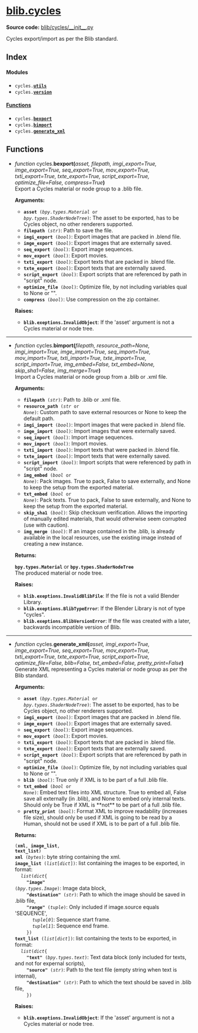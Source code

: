 # [blib](../__init__.md)[\.cycles](__init__.md)

**Source code:** [blib/cycles/\_\_init\_\_\.py](../../../blib/cycles/__init__.py)

Cycles export/import as per the Blib standard\.  

## Index
#### Modules
* <code>cycles\.[**utils**](utils.md)</code>
* <code>cycles\.[**version**](version.md)</code>

#### [Functions](#functions-1)
* <code>cycles\.[**bexport**](#function-cycles-bexport)</code>
* <code>cycles\.[**bimport**](#function-cycles-bimport)</code>
* <code>cycles\.[**generate\_xml**](#function-cycles-generate_xml)</code>

## Functions
* <a id="function-cycles-bexport"></a>*function* cycles\.**bexport(**<i>asset, filepath, imgi\_export=True, imge\_export=True, seq\_export=True, mov\_export=True, txti\_export=True, txte\_export=True, script\_export=True, optimize\_file=False, compress=True</i>**)**  
    Export a Cycles material or node group to a \.blib file\.  

    **Arguments:**
    * <code>**asset** \(*bpy\.types\.Material* or *bpy\.types\.ShaderNodeTree*\)</code>: The asset to be exported,
        has to be Cycles object, no other renderers supported\.
    * <code>**filepath** \(*str*\)</code>: Path to save the file\.
    * <code>**imgi\_export** \(*bool*\)</code>: Export images that are packed in \.blend file\.
    * <code>**imge\_export** \(*bool*\)</code>: Export images that are externally saved\.
    * <code>**seq\_export** \(*bool*\)</code>: Export image sequences\.
    * <code>**mov\_export** \(*bool*\)</code>: Export movies\.
    * <code>**txti\_export** \(*bool*\)</code>: Export texts that are packed in \.blend file\.
    * <code>**txte\_export** \(*bool*\)</code>: Export texts that are externally saved\.
    * <code>**script\_export** \(*bool*\)</code>: Export scripts that are referenced by path in "script" node\.
    * <code>**optimize\_file** \(*bool*\)</code>: Optimize file, by not including variables qual to None or ""\.
    * <code>**compress** \(*bool*\)</code>: Use compression on the zip container\.

    **Raises:**
    * <code>**blib\.exeptions\.InvalidObject**</code>: If the 'asset' argument is not a Cycles material or node tree\.


---

* <a id="function-cycles-bimport"></a>*function* cycles\.**bimport(**<i>filepath, resource\_path=None, imgi\_import=True, imge\_import=True, seq\_import=True, mov\_import=True, txti\_import=True, txte\_import=True, script\_import=True, img\_embed=False, txt\_embed=None, skip\_sha1=False, img\_merge=True</i>**)**  
    Import a Cycles material or node group from a \.blib or \.xml file\.  

    **Arguments:**
    * <code>**filepath** \(*str*\)</code>: Path to \.blib or \.xml file\.
    * <code>**resource\_path** \(*str* or *None*\)</code>: Custom path to save external resources or None to keep the default path\.
    * <code>**imgi\_import** \(*bool*\)</code>: Import images that were packed in \.blend file\.
    * <code>**imge\_import** \(*bool*\)</code>: Import images that were externally saved\.
    * <code>**seq\_import** \(*bool*\)</code>: Import image sequences\.
    * <code>**mov\_import** \(*bool*\)</code>: Import movies\.
    * <code>**txti\_import** \(*bool*\)</code>: Import texts that were packed in \.blend file\.
    * <code>**txte\_import** \(*bool*\)</code>: Import texts that were externally saved\.
    * <code>**script\_import** \(*bool*\)</code>: Import scripts that were referenced by path in "script" node\.
    * <code>**img\_embed** \(*bool* or *None*\)</code>: Pack images\. True to pack, False to save externally,
        and None to keep the setup from the exported material\.
    * <code>**txt\_embed** \(*bool* or *None*\)</code>: Pack texts\. True to pack, False to save externally,
        and None to keep the setup from the exported material\.
    * <code>**skip\_sha1** \(*bool*\)</code>: Skip checksum verification\. Allows the importing of manually edited
        materials, that would otherwise seem corrupted \(use with caution\)\.
    * <code>**img\_merge** \(*bool*\)</code>: If an image contained in the \.blib, is already available in the local
        resources, use the existing image instead of creating a new instance\.

    **Returns:**

    <code>**bpy\.types\.Material**</code> or <code>**bpy\.types\.ShaderNodeTree**</code>  
    The produced material or node tree\.  

    **Raises:**
    * <code>**blib\.exeptions\.InvalidBlibFile**</code>: If the file is not a valid Blender Library\.
    * <code>**blib\.exeptions\.BlibTypeError**</code>: If the Blender Library is not of type "cycles"\.
    * <code>**blib\.exeptions\.BlibVersionError**</code>: If the file was created with a later, backwards incompatible version of Blib\.


---

* <a id="function-cycles-generate_xml"></a>*function* cycles\.**generate\_xml(**<i>asset, imgi\_export=True, imge\_export=True, seq\_export=True, mov\_export=True, txti\_export=True, txte\_export=True, script\_export=True, optimize\_file=False, blib=False, txt\_embed=False, pretty\_print=False</i>**)**  
    Generate XML representing a Cycles material or node group as per the Blib standard\.  

    **Arguments:**
    * <code>**asset** \(*bpy\.types\.Material* or *bpy\.types\.ShaderNodeTree*\)</code>: The asset to be exported,
        has to be Cycles object, no other renderers supported\.
    * <code>**imgi\_export** \(*bool*\)</code>: Export images that are packed in \.blend file\.
    * <code>**imge\_export** \(*bool*\)</code>: Export images that are externally saved\.
    * <code>**seq\_export** \(*bool*\)</code>: Export image sequences\.
    * <code>**mov\_export** \(*bool*\)</code>: Export movies\.
    * <code>**txti\_export** \(*bool*\)</code>: Export texts that are packed in \.blend file\.
    * <code>**txte\_export** \(*bool*\)</code>: Export texts that are externally saved\.
    * <code>**script\_export** \(*bool*\)</code>: Export scripts that are referenced by path in "script" node\.
    * <code>**optimize\_file** \(*bool*\)</code>: Optimize file, by not including variables qual to None or ""\.
    * <code>**blib** \(*bool*\)</code>: True only if XML is to be part of a full \.blib file\.
    * <code>**txt\_embed** \(*bool* or *None*\)</code>: Embed text files into XML structure\. True to embed all,
        False save all externally \(in \.blib\), and None to embed only internal texts\.
        Should only be True if XML is \*\*not\*\* to be part of a full \.blib file\.
    * <code>**pretty\_print** \(*bool*\)</code>: Format XML to improve readability \(increases file size\),
        should only be used if XML is going to be read by a Human,
        should not be used if XML is to be part of a full \.blib file\.

    **Returns:**

    <code>\(**xml**, **image\_list**, **text\_list**\)</code>  
    <code>**xml** \(*bytes*\)</code>: byte string containing the xml\.  
    <code>**image\_list** \(*list*\[*dict*\]\)</code>: list containing the images to be exported, in format:  
    &nbsp;&nbsp;&nbsp;&nbsp;<code>*list*\(*dict*\{</code>  
    &nbsp;&nbsp;&nbsp;&nbsp;&nbsp;&nbsp;&nbsp;&nbsp;<code>**"image"** \(*bpy\.types\.Image*\)</code>: Image data block,  
    &nbsp;&nbsp;&nbsp;&nbsp;&nbsp;&nbsp;&nbsp;&nbsp;<code>**"destination"** \(*str*\)</code>: Path to which the image should be saved in \.blib file,  
    &nbsp;&nbsp;&nbsp;&nbsp;&nbsp;&nbsp;&nbsp;&nbsp;<code>**"range"** \(*tuple*\)</code>: Only included if image\.source equals 'SEQUENCE',  
    &nbsp;&nbsp;&nbsp;&nbsp;&nbsp;&nbsp;&nbsp;&nbsp;&nbsp;&nbsp;&nbsp;&nbsp;<code>*tuple*\[*0*\]</code>: Sequence start frame\.  
    &nbsp;&nbsp;&nbsp;&nbsp;&nbsp;&nbsp;&nbsp;&nbsp;&nbsp;&nbsp;&nbsp;&nbsp;<code>*tuple*\[*1*\]</code>: Sequence end frame\.  
    &nbsp;&nbsp;&nbsp;&nbsp;&nbsp;&nbsp;&nbsp;&nbsp;<code>\}\)</code>  
    <code>**text\_list** \(*list*\[*dict*\]\)</code>: list containing the texts to be exported, in format:  
    &nbsp;&nbsp;&nbsp;&nbsp;<code>*list*\(*dict*\{</code>  
    &nbsp;&nbsp;&nbsp;&nbsp;&nbsp;&nbsp;&nbsp;&nbsp;<code>**"text"** \(*bpy\.types\.text*\)</code>: Text data block \(only included for texts, and not for expernal scripts\),  
    &nbsp;&nbsp;&nbsp;&nbsp;&nbsp;&nbsp;&nbsp;&nbsp;<code>**"source"** \(*str*\)</code>: Path to the text file \(empty string when text is internal\),  
    &nbsp;&nbsp;&nbsp;&nbsp;&nbsp;&nbsp;&nbsp;&nbsp;<code>**"destination"** \(*str*\)</code>: Path to which the text should be saved in \.blib file,  
    &nbsp;&nbsp;&nbsp;&nbsp;&nbsp;&nbsp;&nbsp;&nbsp;<code>\}\)</code>  

    **Raises:**
    * <code>**blib\.exeptions\.InvalidObject**</code>: If the 'asset' argument is not a Cycles material or node tree\.

